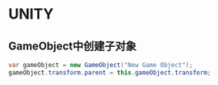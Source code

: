 # UNITY

## GameObject中创建子对象

```C#
var gameObject = new GameObject("New Game Object");
gameObject.transform.parent = this.gameObject.transform;
```
